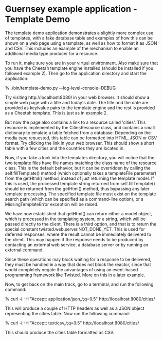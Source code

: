 <!--
    Guernsey - Library to simplify creating REST web services using Python and Twisted
    Copyright (C) 2016 Ingemar Nilsson

    This program is free software: you can redistribute it and/or modify
    it under the terms of the GNU General Public License as published by
    the Free Software Foundation, either version 3 of the License, or
    (at your option) any later version.

    This program is distributed in the hope that it will be useful,
    but WITHOUT ANY WARRANTY; without even the implied warranty of
    MERCHANTABILITY or FITNESS FOR A PARTICULAR PURPOSE.  See the
    GNU General Public License for more details.

    You should have received a copy of the GNU General Public License
    along with this program.  If not, see <http://www.gnu.org/licenses/>.
-->

# Guernsey example application - Template Demo

The template demo application demonstrates a slightly more complex use
of templates, with a fake database table and examples of how this can
be shown on a web page using a template, as well as how to format it
as JSON and CSV. This includes an example of the mechanism to enable
an additional media type producer for a resource.

To run it, make sure you are in your virtual environment. Also make
sure that you have the Cheetah template engine installed (should be
installed if you followed example 2). Then go to the application
directory and start the application:

  % ./bin/template-demo.py --log-level-console=DEBUG

Try visiting http://localhost:8080/ in your web browser. It should
show a simple web page with a title and today's date. The title and
the date are provided as key/value pairs to the template engine and
the rest is provided as a Cheetah template. This is just as in example
2.

But now the page also contains a link to a resource called
'cities'. This resource is implemented by the CitiesResource class,
and contains a small dictionary to emulate a table fetched from a
database. Depending on the media type requested, this table can be
formatted into HTML, JSON or CSV format. Try clicking the link in your
web browser. This should show a short table with a few cities and the
countries they are located in.

Now, if you take a look into the templates directory, you will notice that
the two template files have file names matching the class name of the
resource class. This is the default behavior, but it can be overridden
by calling the self.fillTemplate() method (which optionally takes a
templateFile parameter) from the getHtml() method, instead of just
returning the template model. If this is used, the processed template
string returned from self.fillTemplate() should be returned from the
getHtml() method, thus bypassing any later template processing. The
specified template file must exist on the template search path (which
can be specified as a command-line option), or a MissingTemplateError
exception will be raised.

We have now established that getHtml() can return either a model
object, which is processed in the templating system, or a string,
which will be passed directly to the client. There is a third option,
and that is to return the special constant
twisted.web.server.NOT_DONE_YET. This is used for deferred responses,
where the result cannot be immediately delivered to the client. This
may happen if the response needs to be produced by contacting an
external web service, a database server or by running an external
command.

Since these operations may block waiting for a response to be
delivered, they must be handled in a way that does not block the
reactor, since that would completely negate the advantages of using an
event-based programming framework like Twisted. More on this in a
later example.

Now, to get back on the main track, go to a terminal, and run
the following command:

  % curl -i -H "Accept: application/json,*/*;q=0.5" http://localhost:8080/cities/

This will produce a couple of HTTP headers as well as a JSON
object representing the cities table. Now run the following command:

  % curl -i -H "Accept: text/csv,*/*;q=0.5" http://localhost:8080/cities/

This should produce the cities table formatted as CSV.
